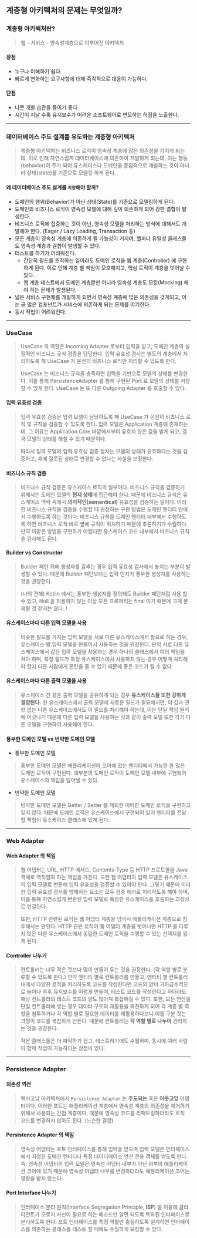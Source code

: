 ## 계층형 아키텍처의 문제는 무엇일까?

### 계층형 아키텍처란?

> 웹 - 서비스 - 영속성계층으로 이루어진 아키텍처

#### 장점

- 누구나 이해하기 쉽다.
- 빠르게 변화하는 요구사항에 대해 즉각적으로 대응이 가능하다.

#### 단점

- 나쁜 개발 습관을 들이기 좋다.
- 시간이 지날 수록 유지보수가 어려운 소프트웨어로 변모하는 허점을 노출한다.

---

### 데이터베이스 주도 설계를 유도하는 계층형 아키텍처

> 계층형 아키텍처는 비즈니스 로직이 영속성 계층에 많은 의존성을 가지게 되는데,
> 이로 인해 자연스럽게 데이터베이스에 의존하여 개발하게 되는데, 이는 행동(behavior)이 주가 되어
> 유스케이스나 도메인을 중점적으로 개발하는 것이 아니라 상태(state)를 기준으로
> 모델링 하게 된다.

#### 왜 데이터베이스 주도 설계를 `지양`해야 할까?

- 도메인의 행위(Behavior)가 아닌 상태(State)를 기준으로 모델링하게 된다.
- 도메인의 비즈니스 로직이 영속성 모델에 대해 깊이 의존하게 되어 강한 결합이 발생한다.
- 비즈니스 로직에 집중하는 것이 아닌, 영속성 모델을 처리하는 방식에 대해서도 개발해야 한다. (Eager / Lazy Loading, Transaction 등)
- 모든 계층이 영속성 계층에 의존하게 될 가능성이 커지며, 헬퍼나 유틸성 클래스들도 영속성 계층과 결합이 발생할 수 있다.
- 테스트를 하기가 어려워진다.
    - 간단히 필드를 조작하는 일이라도 도메인 로직을 웹 계층(Controller) 에 구현하게 된다. 이로 인해 계층 별 책임이 모호해지고, 핵심 로직이 계층을 벗어날 수 있다.
    - 웹 계층 테스트에서 도메인 계층뿐만 아니라 영속성 계층도 모킹(Mocking) 해야 하는 문제가 발생된다.
- 넓은 서비스 구현체를 개발하게 되면서 영속성 계층에 많은 의존성을 갖게되고, 이는 곧 많은 컴포넌트가 서비스에 의존하게 되는 문제를 야기한다.
- 동시 작업이 어려워진다.

---

### UseCase

> UseCase 의 역할은 Incoming Adapter 로부터 입력을 받고,
> 도메인 계층의 실질적인 비즈니스 규칙 검증을 담당한다.
> 입력 유효성 검사는 별도의 계층에서 처리하도록 해 UseCase 가 온전히 비즈니스 로직만 처리할 수 있도록 한다.
>
> UseCase 는 비즈니스 규칙을 충족하면 입력을 기반으로 모델의 상태를 변경한다.
> 이를 통해 PersistenceAdapter 를 통해 구현된 Port 로 모델의 상태를 저장할 수 있게 한다.
> UseCase 는 또 다른 Outgoing Adapter 를 호출할 수 있다.

#### 입력 유효성 검증

> 입력 유효성 검증은 입력 모델이 담당하도록 해 UseCase 가 온전히 비즈니스 로직 및 규칙을 검증할 수 있도록 한다.
> 입력 모델은 Application 계층에 존재하는데, 그 이유는 Application Core 바깥에서부터 유효치 않은 값을 받게 되고,
> 결국 모델의 상태를 해칠 수 있기 때문이다.
>
> 따라서 입력 모델의 입력 유효성 검증 절차는 모델의 상태가 유효하다는 것을 검증하고,
> 후에 잘못된 상태로 변경할 수 없다는 사실을 보장한다.

#### 비즈니스 규칙 검증

> 비즈니스 규칙 검증은 유스케이스 로직의 일부이다.
> 비즈니스 규칙을 검증하기 위해서는 도메인 모델의 **현재 상태**에 접근해야 한다.
> 때문에 비즈니스 규칙은 유스케이스 맥락 속에서 **의미적인(semantical)** 유효성을 검증하는 일이다.
> 이러한 비즈니스 규칙을 검증을 수행할 때 권장하는 구현 방법은 도메인 엔티티 안에서 수행하도록 하는 것이다.
> 비즈니스 규칙을 도메인 엔티티 내부에서 수행하도록 하면 비즈니스 로직 바로 옆에 규칙이 위치하기 때문에 추론하기가 수월하다.
> 만약 이같은 방법을 구현하기 어렵다면 유스케이스 코드 내부에서 비즈니스 규칙을 검사해도 된다.

#### Builder vs Constructor

> Builder 패턴 뒤에 생성자를 감추는 경우 입력 유효성 검사에서 놓치는 부분이 발생할 수 있다.
> 때문에 Builder 패턴보다는 입력 인자가 풍부한 생성자를 사용하는 것을 권장한다.
>
> (나의 견해)
> Kotlin 에서는 풍부한 생성자를 정의해도 Builder 패턴처럼 사용 할 수 있고, Null 을 허용하지 않는 이상
> 모든 프로퍼티는 final 이기 때문에 크게 문제될 것 같지는 않다..!

#### 유스케이스마다 다른 입력 모델을 사용

> 비슷한 필드를 가지는 입력 모델을 서로 다른 유스케이스에서 필요로 하는 경우,
> 유스케이스 별 입력 모델을 만들어서 사용하는 것을 권장한디.
> 만약 서로 다른 유스케이스에서 같은 입력 모델을 사용하는 경우 하나의 클래스에서 여러 책임을 쳐야 하며,
> 특정 필드가 특정 유스케이스에서 사용하지 않는 경우 어떻게 처리해야 할지 다른 사람에게 혼란을 줄 수 있기 때문에
> 좋은 코드가 될 수 없다.

#### 유스케이스마다 다른 출력 모델을 사용

> 유스케이스 간 같은 출력 모델을 공유하게 되는 경우 **유스케이스들 또한 강하게 결합된다.**
> 한 유스케이스에서 출력 모델에 새로운 필드가 필요해지면, 이 값과 관련 없는 다른 유스케이스에서도 이 필드를 처리해야 하는데,
> 이는 단일 책임 원칙에 어긋나기 때문에 다른 입력 모델을 사용하는 것과 같이 출력 모델 또한 각기 다른 모델을 구현하여 사용해야 한다.

#### 풍부한 도메인 모델 vs 빈약한 도메인 모델

- 풍부한 도메인 모델

> 풍부한 도메인 모델은 애플리케이션의 코어에 있는 엔티티에서 가능한 한 많은 도메인 로직이 구현된다.
> 대부분의 도메인 로직이 도메인 모델 내부에 구현되어 유스케이스의 책임을 덜어낼 수 있다.

- 빈약한 도메인 모델

> 빈약한 도메인 모델은 Getter / Setter 를 제외한 어떠한 도메인 로직을 구현하고 있지 않다.
> 때문에 도메인 로직은 유스케이스에서 구현되어 있어 엔티티를 전달할 책임이 유스케이스 클래스에 있게 된다.

---

### Web Adapter

#### Web Adapter 의 책임

> 웹 어댑터는 URL, HTTP 메서드, Contents-Type 등 HTTP 프로토콜을 Java 객체로 역직렬화 하는 책임을 가진다.
> 또한 웹 어댑터의 입력 모델은 유스케이스의 입력 모델로 변환해 입력 유효성을 검증할 수 있어야 한다.
> 그렇기 때문에 이러한 입력 유효성 검사를 방해하는 요소는 모두 검증 에러로 처리하도록 해야 하며,
> 이를 통해 자연스럽게 변환된 입력 모델로 특정한 유스케이스를 호출하는 과정으로 연결된다.
>
> 또한, HTTP 관련된 로직은 웹 어댑터 계층을 넘어서 애플리케이션 계층으로 침투해서는 안된다.
> HTTP 관련 로직이 웹 어댑터 계층을 벗어나면 HTTP 를 다루지 않은 다른 유스케이스에서 동일한 도메인 로직을 수행할 수 있는
> 선택지를 잃게 된다.

#### Controller 나누기

> 컨트롤러는 너무 적은 것보다 많이 만들어 두는 것을 권장한다. (각 역할 별로 분류할 수 있도록 한다.)
> 만약 엔티티 별로 컨트롤러를 만들고, 엔티티 별 컨트롤러 내에서 다양한 로직을 처리하도록 코드를 작성한다면
> 코드의 양이 기하급수적으로 늘어나 추후 유지보수를 어렵게 만들며, 테스트 코드를 작성한다고 하더라도 해당 컨트롤러의 테스트 코드의 양도 많아져 복잡해질 수 있다.
> 또한, 모든 연산을 단일 컨트롤러에 넣는 경우 데이터 구조의 재활용을 촉진하게 되어 각 계층 별 역할을 침투하거나
> 각 역할 별로 필요한 데이터를 재활용하다보니 이를 구분 짓는 과정이 코드를 복잡하게 만든다.
> 때문에 컨트롤러는 **각 역할 별로 나누어** 관리하는 것을 권장한다.
>
> 작은 클래스들은 더 파악하기 쉽고, 테스트하기에도 수월하며, 동시에 여러 사람이 함께 작업이 가능하다는 장점이 있다.

---

### Persistence Adapter

#### 의존성 역전

> 헥사고날 아키텍처에서 `Persistence Adapter` 는 **주도되는** 혹은 **아웃고잉** 어댑터이다.
> 이러한 포트는 애플리케이션 계층에서 영속성 계층의 의존성을 제거하기 위해서 사용되는 간접 계층이다.
> 때문에 영속성 코드를 리팩토링하더라도 로직 코드를 변경하지 않아도 된다. (느슨한 결합)

#### Persistence Adapter 의 책임

> 영속성 어댑터는 포트 인터페이스를 통해 입력을 받으며 입력 모델은 인터페이스에서 지정한 도메인 엔티티나 특정 데이터베이스 연산 전용 객체를 받도록 한다.
> 즉, 영속성 어댑터의 입력 모델은 영속성 어댑터 내부가 아닌 외부의 애플리케이션 코어에 있기 때문에
> 영속성 어댑터 내부를 변경하더라도 애플리케이션 코어는 영향을 받지 않는다.

#### Port Interface 나누기

> 인터페이스 분리 원칙(Interface Segregation Principle, **ISP**) 을 이용해
> 클라이언트가 오로지 자신이 필요로 하는 메소드만 알면 되도록 특화된 인터페이스로 분리하도록 한다.
> 포트 인터페이스를 특정 역할만 충실하도록 설계하면 인터페이스를 의존하는 클래스를 테스트 할 때에도
> 수월하게 모킹할 수 있다.
